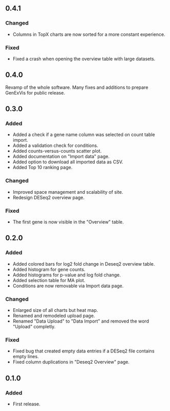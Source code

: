 ## 0.4.1
### Changed
- Columns in TopX charts are now sorted for a more constant experience.

### Fixed
- Fixed a crash when opening the overview table with large datasets.

## 0.4.0
Revamp of the whole software. Many fixes and additions to prepare GenExVis for public release.

## 0.3.0
### Added
- Added a check if a gene name column was selected on count table import.
- Added a validation check for conditions.
- Added counts-versus-counts scatter plot.
- Added documentation on "Import data" page.
- Added option to download all imported data as CSV.
- Added Top 10 ranking page.

### Changed
- Improved space management and scalability of site.
- Redesign DESeq2 overview page.

### Fixed
- The first gene is now visible in the "Overview" table.

## 0.2.0
### Added
- Added colored bars for log2 fold change in Deseq2 overview table.
- Added histogram for gene counts.
- Added histograms for p-value and log fold change.
- Added selection table for MA plot.
- Conditions are now removable via Import data page.

### Changed
- Enlarged size of all charts but heat map.
- Renamed and remodeled upload page.
- Renamed "Data Upload" to "Data Import" and removed the word "Upload" completly.

### Fixed
- Fixed bug that created empty data entries if a DESeq2 file contains empty lines.
- Fixed column duplications in "Deseq2 Overview" page.

## 0.1.0

### Added
- First release.


